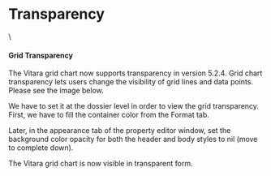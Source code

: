 # Transparency

\


#### Grid Transparency <a href="#grid-transparency" id="grid-transparency"></a>

The Vitara grid chart now supports transparency in version 5.2.4. Grid chart transparency lets users change the visibility of grid lines and data points. Please see the image below.

We have to set it at the dossier level in order to view the grid transparency. First, we have to fill the container color from the Format tab.

Later, in the appearance tab of the property editor window, set the background color opacity for both the header and body styles to nil (move to complete down).

The Vitara grid chart is now visible in transparent form.
